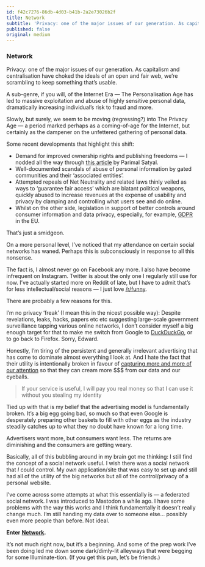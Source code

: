 ```yaml
---
id: f42c7276-86db-4d03-b41b-2a2e73026b2f
title: Network
subtitle: 'Privacy: one of the major issues of our generation. As capitalism and centralisation have choked the ideals of an open and fair web, we’re…'
published: false
original: medium
---
```




### Network

Privacy: one of the major issues of our generation. As capitalism and centralisation have choked the ideals of an open and fair web, we’re scrambling to keep something that’s usable.

A sub-genre, if you will, of the Internet Era — The Personalisation Age has led to massive exploitation and abuse of highly sensitive personal data, dramatically increasing individual’s risk to fraud and more.

Slowly, but surely, we seem to be moving (regressing?) into The Privacy Age — a period marked perhaps as a coming-of-age for the Internet, but certainly as the dampener on the unfettered gathering of personal data.

Some recent developments that highlight this shift:

- Demand for improved ownership rights and publishing freedoms — I nodded all the way through [this article](https://www.neustadt.fr/essays/against-a-user-hostile-web/) by Parimal Satyal.
- Well-documented scandals of abuse of personal information by gated communities and their ‘associated entities’.
- Attempted repeals of Net Neutrality and related laws thinly veiled as ways to ‘guarantee fair access’ which are blatant political weapons, quickly abused to increase revenues at the expense of usability and privacy by clamping and controlling what users see and do online.
- Whilst on the other side, legislation in support of better controls around consumer information and data privacy, especially, for example, [GDPR](https://en.wikipedia.org/wiki/General_Data_Protection_Regulation) in the EU.

That’s just a smidgeon.

On a more personal level, I’ve noticed that my attendance on certain social networks has waned. Perhaps this is subconsciously in response to all this nonsense.

The fact is, I almost never go on Facebook any more. I also have become infrequent on Instagram. Twitter is about the only one I regularly still use for now. I’ve actually started more on Reddit of late, but I have to admit that’s for less intellectual/social reasons — I just love [/r/funny](https://www.reddit.com/r/funny/).

There are probably a few reasons for this.

I’m no privacy ‘freak’ (I mean this in the nicest possible way): Despite revelations, leaks, hacks, papers etc etc suggesting large-scale government surveillance tapping various online networks, I don’t consider myself a big enough target for that to make me switch from Google to [DuckDuckGo](https://medium.com/@duckduckgo/google-alternatives-e6b3d8f40de2), or to go back to Firefox. Sorry, Edward.

Honestly, I’m tiring of the persistent and generally irrelevant advertising that has come to dominate almost everything I look at. And I hate the fact that their utility is intentionally broken in favour of [capturing more and more of our attention](https://www.theguardian.com/technology/2017/nov/09/facebook-sean-parker-vulnerability-brain-psychology) so that they can cream more $$$ from our data and our eyeballs.

> If your service is useful, I will pay you real money so that I can use it without you stealing my identity

Tied up with that is my belief that the advertising model is fundamentally broken. It’s a big egg going bad, so much so that even Google is desperately preparing other baskets to fill with other eggs as the industry steadily catches up to what they no doubt have known for a long time.

Advertisers want more, but consumers want less. The returns are diminishing and the consumers are getting weary.

> [](https://twitter.com/kneath/status/1004042191642116097)

Basically, all of this bubbling around in my brain got me thinking: I still find the concept of a social network useful. I wish there was a social network that *I* could control. My *own* application/site that was easy to set up and still had all of the utility of the big networks but all of the control/privacy of a personal website.

I’ve come across some attempts at what this essentially is — a federated social network. I was introduced to Mastodon a while ago. I have some problems with the way this works and I think fundamentally it doesn’t really change much. I’m still handing my data over to someone else… possibly even more people than before. Not ideal.

**Enter** [**Network**](https://github.com/simonhamp/network)**.**

It’s not much right now, but it’s a beginning. And some of the prep work I’ve been doing led me down some dark/dimly-lit alleyways that were begging for some Illuminate-tion. (If you get this pun, let’s be friends.)
